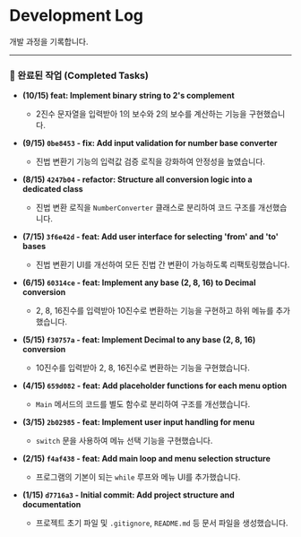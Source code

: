 # Development Log

개발 과정을 기록합니다.

---

### 📜 완료된 작업 (Completed Tasks)

- **(10/15) feat: Implement binary string to 2's complement**
  - 2진수 문자열을 입력받아 1의 보수와 2의 보수를 계산하는 기능을 구현했습니다.

- **(9/15) `0be8453` - fix: Add input validation for number base converter**
  - 진법 변환기 기능의 입력값 검증 로직을 강화하여 안정성을 높였습니다.

- **(8/15) `4247b04` - refactor: Structure all conversion logic into a dedicated class**
  - 진법 변환 로직을 `NumberConverter` 클래스로 분리하여 코드 구조를 개선했습니다.

- **(7/15) `3f6e42d` - feat: Add user interface for selecting 'from' and 'to' bases**
  - 진법 변환기 UI를 개선하여 모든 진법 간 변환이 가능하도록 리팩토링했습니다.

- **(6/15) `60314ce` - feat: Implement any base (2, 8, 16) to Decimal conversion**
  - 2, 8, 16진수를 입력받아 10진수로 변환하는 기능을 구현하고 하위 메뉴를 추가했습니다.

- **(5/15) `f30757a` - feat: Implement Decimal to any base (2, 8, 16) conversion**
  - 10진수를 입력받아 2, 8, 16진수로 변환하는 기능을 구현했습니다.

- **(4/15) `659d082` - feat: Add placeholder functions for each menu option**
  - `Main` 메서드의 코드를 별도 함수로 분리하여 구조를 개선했습니다.

- **(3/15) `2b02985` - feat: Implement user input handling for menu**
  - `switch` 문을 사용하여 메뉴 선택 기능을 구현했습니다.

- **(2/15) `f4af438` - feat: Add main loop and menu selection structure**
  - 프로그램의 기본이 되는 `while` 루프와 메뉴 UI를 추가했습니다.

- **(1/15) `d7716a3` - Initial commit: Add project structure and documentation**
  - 프로젝트 초기 파일 및 `.gitignore`, `README.md` 등 문서 파일을 생성했습니다.
